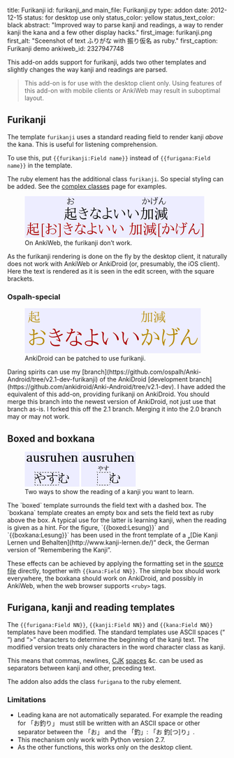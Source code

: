 title: Furikanji
id: furikanji_and
main_file: Furikanji.py
type: addon
date: 2012-12-15
status: for desktop use only
status_color: yellow
status_text_color: black
abstract: "Improved way to parse kanji and readings, a way to render
kanji the kana and a few other display hacks."
first_image: furikanji.png
first_alt: "Sceenshot of text ふりがな with 振り仮名 as ruby."
first_caption: Furikanji demo
ankiweb_id: 2327947748

This add-on adds support for furikanji, adds two other templates and
slightly changes the way kanji and readings are parsed.

<blockquote class=nb>
This add-on is for use with the desktop
client only. Using features of this add-on with mobile clients or
AnkiWeb may result in suboptimal layout.
</blockquote>

## Furikanji

The template `furikanji` uses a standard reading field to
render kanji *above* the kana. This is useful for listening comprehension.

To use this, put  `{{furikanji:Field name}}` instead of
`{{furigana:Field name}}` in the template.

The ruby element has the additional class `furikanji`. So special
styling can be added. See the
[complex classes](Complex%20classes.html) page for examples.

<figure>
<img src="images/furikanji-web.png" alt="Text: 起きなよいい加減お with
with きなよいいかげん as ruby and 起[お]きなよいい 加減[かげん], with square brackets.">
<figcaption>
On AnkiWeb, the furikanji don’t work.
</figcaption>
</figure>
As the furikanji rendering is done on the fly by the desktop client,
it naturally does not work with AnkiWeb or AnkiDroid (or, presumably,
the iOS client). Here the text is rendered as it is seen in the edit
screen, with the square brackets.

### <span id="droid">Ospalh-special</span>

<figure>
<img src="images/furikanji-mydroid.png" alt="Text: 起きなよいい加減お
with きなよいいかげん as ruby and きなよいいかげん with 起きなよいい加
減お as ruby. The kanji of the ruby are marked in orange.">
<figcaption>
AnkiDroid can be patched to use furikanji.
</figcaption>
</figure>
Daring spirits can use my
[branch](https://github.com/ospalh/Anki-Android/tree/v2.1-dev-furikanji)
of the AnkiDroid
[development branch](https://github.com/ankidroid/Anki-Android/tree/v2.1-dev).
I have added the equivalent of this add-on, providing furikanji on
AnkiDroid. You should merge this branch into the newest version of
AnkiDroid, not just use that branch as-is. I forked this off the
2.1 branch. Merging it into the 2.0 branch may or may not
work.

## Boxed and boxkana

<figure>
<img src="images/boxed.png" alt="Text: ausruhen and やすむ, the やす
is surrounded by a dashed line.">
<img src="images/boxkana.png" alt="Text: ausruhen and やすむ, the やす
is shown as ruby above a dashed box.">
<figcaption>Two ways to show the reading of a
kanji you want to learn.
</figcaption></figure>
The `boxed` template surrounds the field text with a dashed box. The
`boxkana` template creates an empty box and sets the field text as
ruby above the box. A typical use for the latter is learning kanji,
when the reading is given as a hint. For the figure,
`{{boxed:Lesung}}` and `{{boxkana:Lesung}}` has been used in the front
template of a
„[Die Kanji Lernen und Behalten](http://www.kanji-lernen.de/)“ deck,
the German version of “Remembering the Kanji”.

These effects can be achieved by applying the formatting set in the
[source file](https://github.com/ospalh/anki-addons/blob/master/Furikanji.py)
directly, together with `{{kana:Field NN}}`. The simple box should work
everywhere, the boxkana should work on AnkiDroid, and possibly in
AnkiWeb, when the web browser supports `<ruby>` tags.

## Furigana, kanji and reading templates

The `{{furigana:Field NN}}`, `{{kanji:Field NN}}` and `{{kana:Field
NN}}` templates have been modified. The standard templates use ASCII
spaces (“ ”) and “>” characters to determine the beginning of the
kanji text. The modified version treats only characters in the word
character class as kanji.

This means that commas, newlines,
[CJK](http://en.wikipedia.org/wiki/CJK_characters)
[spaces](http://www.fileformat.info/info/unicode/char/3000/index.htm)
&c. can be used as separators between kanji and other, preceding text.

The addon also adds the class `furigana` to the ruby element.

### Limitations

* Leading kana are not automatically separated. For example the
  reading for 「お釣り」 must still be written with an ASCII space or
  other separator between the 「お」 and the 「釣」: 「お 釣[つ]り」.
* This mechanism only work with Python version 2.7.
* As the other functions, this works only on the desktop client.
